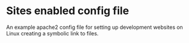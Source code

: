# Sites enabled config file

An example apache2 config file for setting up development websites on Linux creating a symbolic link to files.
